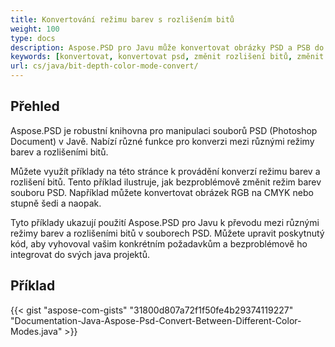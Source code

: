 ```yaml
---
title: Konvertování režimu barev s rozlišením bitů
weight: 100
type: docs
description: Aspose.PSD pro Javu může konvertovat obrázky PSD a PSB do jiného rozlišení bitů a režimu barev.
keywords: [konvertovat, konvertovat psd, změnit rozlišení bitů, změnit režim barev, konvertovat psd do cmyk, rozlišení bitů, konvertovat režim barev, psd api, java, ukázkový kód]
url: cs/java/bit-depth-color-mode-convert/
---
```


## **Přehled**
Aspose.PSD je robustní knihovna pro manipulaci souborů PSD (Photoshop Document) v Javě. Nabízí různé funkce pro konverzi mezi různými režimy barev a rozlišeními bitů.

Můžete využít příklady na této stránce k provádění konverzí režimu barev a rozlišení bitů. Tento příklad ilustruje, jak bezproblémově změnit režim barev souboru PSD. Například můžete konvertovat obrázek RGB na CMYK nebo stupně šedi a naopak.

Tyto příklady ukazují použití Aspose.PSD pro Javu k převodu mezi různými režimy barev a rozlišeními bitů v souborech PSD. Můžete upravit poskytnutý kód, aby vyhovoval vašim konkrétním požadavkům a bezproblémově ho integrovat do svých java projektů.
## **Příklad**
{{< gist "aspose-com-gists" "31800d807a72f1f50fe4b29374119227" "Documentation-Java-Aspose-Psd-Convert-Between-Different-Color-Modes.java" >}}
